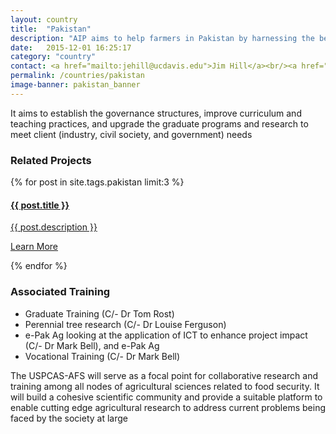 ```yaml
---
layout: country
title:  "Pakistan"
description: "AIP aims to help farmers in Pakistan by harnessing the benefits of traditional practices with modern science."
date:   2015-12-01 16:25:17
category: "country"
contact: <a href="mailto:jehill@ucdavis.edu">Jim Hill</a><br/><a href="mailto:troast@ucdavis.edu">Tom Roast</a><br/><a href="mailto:lferguson@ucdavis.edu">Louise Ferguson</a><br/><a href="mailto:mozbell@ucdavis.edu">Mark Bell</a>
permalink: /countries/pakistan
image-banner: pakistan_banner
---
```


It aims to establish the governance structures, improve curriculum and teaching practices, and upgrade the graduate programs and research to meet client (industry, civil society, and government) needs

<div class="relatedprojects">

<h3>Related Projects</h3>
	{% for post in site.tags.pakistan limit:3 %}
	<a class="post-link" href="{{ post.url | prepend: site.baseurl }}">
	    <div class="relatedprojects__card">
	        <h4>
	              {{ post.title }}
	            </h4>
	        <p class="feed-description">{{ post.description }}</p>
	        <p class="primary-color">Learn More</p>
	    </div>
    </a>
    {% endfor %}
</div>

<h3>Associated Training</h3>
<ul>
<li>Graduate Training (C/- Dr Tom Rost)</li>
<li>Perennial tree research (C/- Dr Louise Ferguson)</li>
<li>e-Pak Ag looking at the application of ICT to enhance project impact (C/- Dr Mark Bell), and e-Pak Ag</li>
<li>Vocational Training (C/- Dr Mark Bell)</li>
</ul>


The USPCAS-AFS will serve as a focal point for collaborative research and training among all nodes of agricultural sciences related to food security. It will build a cohesive scientific community and provide a suitable platform to enable cutting edge agricultural research to address current problems being faced by the society at large
